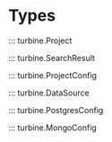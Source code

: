 # Types

::: turbine.Project

::: turbine.SearchResult

::: turbine.ProjectConfig

::: turbine.DataSource

::: turbine.PostgresConfig

::: turbine.MongoConfig
